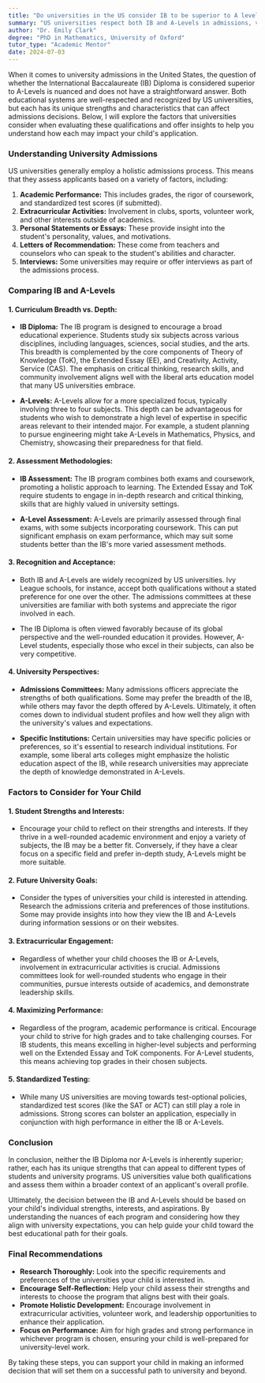 ```yaml
---
title: "Do universities in the US consider IB to be superior to A levels?"
summary: "US universities respect both IB and A-Levels in admissions, valuing unique strengths of each. Neither is universally superior, impacting applications differently."
author: "Dr. Emily Clark"
degree: "PhD in Mathematics, University of Oxford"
tutor_type: "Academic Mentor"
date: 2024-07-03
---
```


When it comes to university admissions in the United States, the question of whether the International Baccalaureate (IB) Diploma is considered superior to A-Levels is nuanced and does not have a straightforward answer. Both educational systems are well-respected and recognized by US universities, but each has its unique strengths and characteristics that can affect admissions decisions. Below, I will explore the factors that universities consider when evaluating these qualifications and offer insights to help you understand how each may impact your child's application.

### Understanding University Admissions

US universities generally employ a holistic admissions process. This means that they assess applicants based on a variety of factors, including:

1. **Academic Performance:** This includes grades, the rigor of coursework, and standardized test scores (if submitted).
2. **Extracurricular Activities:** Involvement in clubs, sports, volunteer work, and other interests outside of academics.
3. **Personal Statements or Essays:** These provide insight into the student's personality, values, and motivations.
4. **Letters of Recommendation:** These come from teachers and counselors who can speak to the student's abilities and character.
5. **Interviews:** Some universities may require or offer interviews as part of the admissions process.

### Comparing IB and A-Levels

#### 1. **Curriculum Breadth vs. Depth:**

- **IB Diploma:** The IB program is designed to encourage a broad educational experience. Students study six subjects across various disciplines, including languages, sciences, social studies, and the arts. This breadth is complemented by the core components of Theory of Knowledge (ToK), the Extended Essay (EE), and Creativity, Activity, Service (CAS). The emphasis on critical thinking, research skills, and community involvement aligns well with the liberal arts education model that many US universities embrace.

- **A-Levels:** A-Levels allow for a more specialized focus, typically involving three to four subjects. This depth can be advantageous for students who wish to demonstrate a high level of expertise in specific areas relevant to their intended major. For example, a student planning to pursue engineering might take A-Levels in Mathematics, Physics, and Chemistry, showcasing their preparedness for that field.

#### 2. **Assessment Methodologies:**

- **IB Assessment:** The IB program combines both exams and coursework, promoting a holistic approach to learning. The Extended Essay and ToK require students to engage in in-depth research and critical thinking, skills that are highly valued in university settings.

- **A-Level Assessment:** A-Levels are primarily assessed through final exams, with some subjects incorporating coursework. This can put significant emphasis on exam performance, which may suit some students better than the IB's more varied assessment methods.

#### 3. **Recognition and Acceptance:**

- Both IB and A-Levels are widely recognized by US universities. Ivy League schools, for instance, accept both qualifications without a stated preference for one over the other. The admissions committees at these universities are familiar with both systems and appreciate the rigor involved in each.

- The IB Diploma is often viewed favorably because of its global perspective and the well-rounded education it provides. However, A-Level students, especially those who excel in their subjects, can also be very competitive.

#### 4. **University Perspectives:**

- **Admissions Committees:** Many admissions officers appreciate the strengths of both qualifications. Some may prefer the breadth of the IB, while others may favor the depth offered by A-Levels. Ultimately, it often comes down to individual student profiles and how well they align with the university's values and expectations.

- **Specific Institutions:** Certain universities may have specific policies or preferences, so it's essential to research individual institutions. For example, some liberal arts colleges might emphasize the holistic education aspect of the IB, while research universities may appreciate the depth of knowledge demonstrated in A-Levels.

### Factors to Consider for Your Child

#### 1. **Student Strengths and Interests:**

- Encourage your child to reflect on their strengths and interests. If they thrive in a well-rounded academic environment and enjoy a variety of subjects, the IB may be a better fit. Conversely, if they have a clear focus on a specific field and prefer in-depth study, A-Levels might be more suitable.

#### 2. **Future University Goals:**

- Consider the types of universities your child is interested in attending. Research the admissions criteria and preferences of those institutions. Some may provide insights into how they view the IB and A-Levels during information sessions or on their websites.

#### 3. **Extracurricular Engagement:**

- Regardless of whether your child chooses the IB or A-Levels, involvement in extracurricular activities is crucial. Admissions committees look for well-rounded students who engage in their communities, pursue interests outside of academics, and demonstrate leadership skills.

#### 4. **Maximizing Performance:**

- Regardless of the program, academic performance is critical. Encourage your child to strive for high grades and to take challenging courses. For IB students, this means excelling in higher-level subjects and performing well on the Extended Essay and ToK components. For A-Level students, this means achieving top grades in their chosen subjects.

#### 5. **Standardized Testing:**

- While many US universities are moving towards test-optional policies, standardized test scores (like the SAT or ACT) can still play a role in admissions. Strong scores can bolster an application, especially in conjunction with high performance in either the IB or A-Levels.

### Conclusion

In conclusion, neither the IB Diploma nor A-Levels is inherently superior; rather, each has its unique strengths that can appeal to different types of students and university programs. US universities value both qualifications and assess them within a broader context of an applicant's overall profile. 

Ultimately, the decision between the IB and A-Levels should be based on your child's individual strengths, interests, and aspirations. By understanding the nuances of each program and considering how they align with university expectations, you can help guide your child toward the best educational path for their goals.

### Final Recommendations

- **Research Thoroughly:** Look into the specific requirements and preferences of the universities your child is interested in.
- **Encourage Self-Reflection:** Help your child assess their strengths and interests to choose the program that aligns best with their goals.
- **Promote Holistic Development:** Encourage involvement in extracurricular activities, volunteer work, and leadership opportunities to enhance their application.
- **Focus on Performance:** Aim for high grades and strong performance in whichever program is chosen, ensuring your child is well-prepared for university-level work.

By taking these steps, you can support your child in making an informed decision that will set them on a successful path to university and beyond.
    